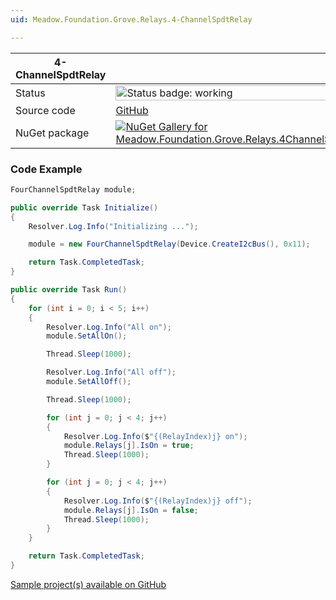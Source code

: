 ```yaml
---
uid: Meadow.Foundation.Grove.Relays.4-ChannelSpdtRelay

---
```


| 4-ChannelSpdtRelay | |
|--------|--------|
| Status | <img src="https://img.shields.io/badge/Working-brightgreen" style="width: auto; height: -webkit-fill-available;" alt="Status badge: working" /> |
| Source code | [GitHub](https://github.com/WildernessLabs/Meadow.Foundation.Grove/tree/main/Source/4-ChannelSpdtRelay) |
| NuGet package | <a href="https://www.nuget.org/packages/Meadow.Foundation.Grove.Relays.4ChannelSpdtRelay/" target="_blank"><img src="https://img.shields.io/nuget/v/Meadow.Foundation.Grove.Relays.4ChannelSpdtRelay.svg?label=Meadow.Foundation.Grove.Relays.4ChannelSpdtRelay" alt="NuGet Gallery for Meadow.Foundation.Grove.Relays.4ChannelSpdtRelay" /></a> |

### Code Example

```csharp
FourChannelSpdtRelay module;

public override Task Initialize()
{
    Resolver.Log.Info("Initializing ...");

    module = new FourChannelSpdtRelay(Device.CreateI2cBus(), 0x11);

    return Task.CompletedTask;
}

public override Task Run()
{
    for (int i = 0; i < 5; i++)
    {
        Resolver.Log.Info("All on");
        module.SetAllOn();

        Thread.Sleep(1000);

        Resolver.Log.Info("All off");
        module.SetAllOff();

        Thread.Sleep(1000);

        for (int j = 0; j < 4; j++)
        {
            Resolver.Log.Info($"{(RelayIndex)j} on");
            module.Relays[j].IsOn = true;
            Thread.Sleep(1000);
        }

        for (int j = 0; j < 4; j++)
        {
            Resolver.Log.Info($"{(RelayIndex)j} off");
            module.Relays[j].IsOn = false;
            Thread.Sleep(1000);
        }
    }

    return Task.CompletedTask;
}

```

[Sample project(s) available on GitHub](https://github.com/WildernessLabs/Meadow.Foundation.Grove/tree/main/Source/4-ChannelSpdtRelay/Sample/4-ChannelSpdtRelay_Sample)

